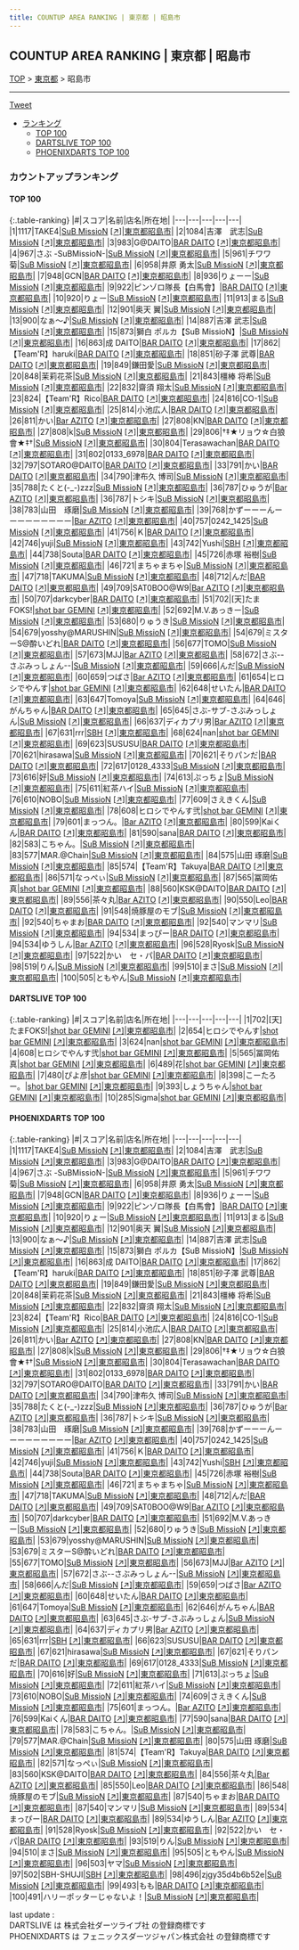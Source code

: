 ```yaml
---
title: COUNTUP AREA RANKING | 東京都 | 昭島市
---
```

## COUNTUP AREA RANKING | 東京都 | 昭島市

[TOP](/darts/rank/) > [東京都](/darts/rank/東京都/) > 昭島市

___

<a href="https://twitter.com/share?ref_src=twsrc%5Etfw" data-text="COUNTUP AREA RANKING | 東京都昭島市" class="twitter-share-button" data-hashtags="DARTSLIVE,PHOENIXDARTS,darts,ダーツ" data-show-count="false">Tweet</a>

* [ランキング](#カウントアップランキング)
    * [TOP 100](#top-100)
    * [DARTSLIVE TOP 100](#dartslive-top-100)
    * [PHOENIXDARTS TOP 100](#phoenixdarts-top-100)

### カウントアップランキング

#### TOP 100



{:.table-ranking}
|#|スコア|名前|店名|所在地|
|---|---|---|---|---|
|1|1117|<span class="rank-name-pd">TAKE4</span>|<a href="/darts/rank/shops/90155.html">SuB MissioN</a> <a href="https://vs.phoenixdarts.com/jp/shop/shopDetailInfo/s_90155?s_seq=90155">[↗]</a>|<a href="/darts/rank/東京都/昭島市">東京都昭島市</a>|
|2|1084|<span class="rank-name-pd">吉澤　武志</span>|<a href="/darts/rank/shops/90155.html">SuB MissioN</a> <a href="https://vs.phoenixdarts.com/jp/shop/shopDetailInfo/s_90155?s_seq=90155">[↗]</a>|<a href="/darts/rank/東京都/昭島市">東京都昭島市</a>|
|3|983|<span class="rank-name-pd">G@DAITO</span>|<a href="/darts/rank/shops/60404.html">BAR DAITO</a> <a href="https://vs.phoenixdarts.com/jp/shop/shopDetailInfo/s_60404?s_seq=60404">[↗]</a>|<a href="/darts/rank/東京都/昭島市">東京都昭島市</a>|
|4|967|<span class="rank-name-pd">さぶ -SuBMissioN-</span>|<a href="/darts/rank/shops/90155.html">SuB MissioN</a> <a href="https://vs.phoenixdarts.com/jp/shop/shopDetailInfo/s_90155?s_seq=90155">[↗]</a>|<a href="/darts/rank/東京都/昭島市">東京都昭島市</a>|
|5|961|<span class="rank-name-pd">チワワ菊</span>|<a href="/darts/rank/shops/90155.html">SuB MissioN</a> <a href="https://vs.phoenixdarts.com/jp/shop/shopDetailInfo/s_90155?s_seq=90155">[↗]</a>|<a href="/darts/rank/東京都/昭島市">東京都昭島市</a>|
|6|958|<span class="rank-name-pd">井原 勇太</span>|<a href="/darts/rank/shops/90155.html">SuB MissioN</a> <a href="https://vs.phoenixdarts.com/jp/shop/shopDetailInfo/s_90155?s_seq=90155">[↗]</a>|<a href="/darts/rank/東京都/昭島市">東京都昭島市</a>|
|7|948|<span class="rank-name-pd">GCN</span>|<a href="/darts/rank/shops/60404.html">BAR DAITO</a> <a href="https://vs.phoenixdarts.com/jp/shop/shopDetailInfo/s_60404?s_seq=60404">[↗]</a>|<a href="/darts/rank/東京都/昭島市">東京都昭島市</a>|
|8|936|<span class="rank-name-pd">りょーー</span>|<a href="/darts/rank/shops/90155.html">SuB MissioN</a> <a href="https://vs.phoenixdarts.com/jp/shop/shopDetailInfo/s_90155?s_seq=90155">[↗]</a>|<a href="/darts/rank/東京都/昭島市">東京都昭島市</a>|
|9|922|<span class="rank-name-pd">ピンゾロ隊長【白馬會】</span>|<a href="/darts/rank/shops/60404.html">BAR DAITO</a> <a href="https://vs.phoenixdarts.com/jp/shop/shopDetailInfo/s_60404?s_seq=60404">[↗]</a>|<a href="/darts/rank/東京都/昭島市">東京都昭島市</a>|
|10|920|<span class="rank-name-pd">りょー</span>|<a href="/darts/rank/shops/90155.html">SuB MissioN</a> <a href="https://vs.phoenixdarts.com/jp/shop/shopDetailInfo/s_90155?s_seq=90155">[↗]</a>|<a href="/darts/rank/東京都/昭島市">東京都昭島市</a>|
|11|913|<span class="rank-name-pd">まる</span>|<a href="/darts/rank/shops/90155.html">SuB MissioN</a> <a href="https://vs.phoenixdarts.com/jp/shop/shopDetailInfo/s_90155?s_seq=90155">[↗]</a>|<a href="/darts/rank/東京都/昭島市">東京都昭島市</a>|
|12|901|<span class="rank-name-pd"><span class="pro-icon-pd"></span>奥天 翼</span>|<a href="/darts/rank/shops/90155.html">SuB MissioN</a> <a href="https://vs.phoenixdarts.com/jp/shop/shopDetailInfo/s_90155?s_seq=90155">[↗]</a>|<a href="/darts/rank/東京都/昭島市">東京都昭島市</a>|
|13|900|<span class="rank-name-pd">なぁ～♪</span>|<a href="/darts/rank/shops/90155.html">SuB MissioN</a> <a href="https://vs.phoenixdarts.com/jp/shop/shopDetailInfo/s_90155?s_seq=90155">[↗]</a>|<a href="/darts/rank/東京都/昭島市">東京都昭島市</a>|
|14|887|<span class="rank-name-pd"><span class="pro-icon-pd"></span>吉澤 武志</span>|<a href="/darts/rank/shops/90155.html">SuB MissioN</a> <a href="https://vs.phoenixdarts.com/jp/shop/shopDetailInfo/s_90155?s_seq=90155">[↗]</a>|<a href="/darts/rank/東京都/昭島市">東京都昭島市</a>|
|15|873|<span class="rank-name-pd">獅白 ポルカ【SuB MissioN】</span>|<a href="/darts/rank/shops/90155.html">SuB MissioN</a> <a href="https://vs.phoenixdarts.com/jp/shop/shopDetailInfo/s_90155?s_seq=90155">[↗]</a>|<a href="/darts/rank/東京都/昭島市">東京都昭島市</a>|
|16|863|<span class="rank-name-pd">成 DAITO</span>|<a href="/darts/rank/shops/60404.html">BAR DAITO</a> <a href="https://vs.phoenixdarts.com/jp/shop/shopDetailInfo/s_60404?s_seq=60404">[↗]</a>|<a href="/darts/rank/東京都/昭島市">東京都昭島市</a>|
|17|862|<span class="rank-name-pd">【Team&#x27;R】haruki</span>|<a href="/darts/rank/shops/60404.html">BAR DAITO</a> <a href="https://vs.phoenixdarts.com/jp/shop/shopDetailInfo/s_60404?s_seq=60404">[↗]</a>|<a href="/darts/rank/東京都/昭島市">東京都昭島市</a>|
|18|851|<span class="rank-name-pd"><span class="pro-icon-pd"></span>砂子澤 武尊</span>|<a href="/darts/rank/shops/60404.html">BAR DAITO</a> <a href="https://vs.phoenixdarts.com/jp/shop/shopDetailInfo/s_60404?s_seq=60404">[↗]</a>|<a href="/darts/rank/東京都/昭島市">東京都昭島市</a>|
|19|849|<span class="rank-name-pd">鎌田愛</span>|<a href="/darts/rank/shops/90155.html">SuB MissioN</a> <a href="https://vs.phoenixdarts.com/jp/shop/shopDetailInfo/s_90155?s_seq=90155">[↗]</a>|<a href="/darts/rank/東京都/昭島市">東京都昭島市</a>|
|20|848|<span class="rank-name-pd">茉莉花茶</span>|<a href="/darts/rank/shops/90155.html">SuB MissioN</a> <a href="https://vs.phoenixdarts.com/jp/shop/shopDetailInfo/s_90155?s_seq=90155">[↗]</a>|<a href="/darts/rank/東京都/昭島市">東京都昭島市</a>|
|21|843|<span class="rank-name-pd">橿棒 将希</span>|<a href="/darts/rank/shops/90155.html">SuB MissioN</a> <a href="https://vs.phoenixdarts.com/jp/shop/shopDetailInfo/s_90155?s_seq=90155">[↗]</a>|<a href="/darts/rank/東京都/昭島市">東京都昭島市</a>|
|22|832|<span class="rank-name-pd"><span class="pro-icon-pd"></span>齋須 翔太</span>|<a href="/darts/rank/shops/90155.html">SuB MissioN</a> <a href="https://vs.phoenixdarts.com/jp/shop/shopDetailInfo/s_90155?s_seq=90155">[↗]</a>|<a href="/darts/rank/東京都/昭島市">東京都昭島市</a>|
|23|824|<span class="rank-name-pd">【Team&#x27;R】Rico</span>|<a href="/darts/rank/shops/60404.html">BAR DAITO</a> <a href="https://vs.phoenixdarts.com/jp/shop/shopDetailInfo/s_60404?s_seq=60404">[↗]</a>|<a href="/darts/rank/東京都/昭島市">東京都昭島市</a>|
|24|816|<span class="rank-name-pd">CO-1</span>|<a href="/darts/rank/shops/90155.html">SuB MissioN</a> <a href="https://vs.phoenixdarts.com/jp/shop/shopDetailInfo/s_90155?s_seq=90155">[↗]</a>|<a href="/darts/rank/東京都/昭島市">東京都昭島市</a>|
|25|814|<span class="rank-name-pd">小池広人</span>|<a href="/darts/rank/shops/60404.html">BAR DAITO</a> <a href="https://vs.phoenixdarts.com/jp/shop/shopDetailInfo/s_60404?s_seq=60404">[↗]</a>|<a href="/darts/rank/東京都/昭島市">東京都昭島市</a>|
|26|811|<span class="rank-name-pd">かい</span>|<a href="/darts/rank/shops/93322.html">Bar AZITO</a> <a href="https://vs.phoenixdarts.com/jp/shop/shopDetailInfo/s_93322?s_seq=93322">[↗]</a>|<a href="/darts/rank/東京都/昭島市">東京都昭島市</a>|
|27|808|<span class="rank-name-pd">KN</span>|<a href="/darts/rank/shops/60404.html">BAR DAITO</a> <a href="https://vs.phoenixdarts.com/jp/shop/shopDetailInfo/s_60404?s_seq=60404">[↗]</a>|<a href="/darts/rank/東京都/昭島市">東京都昭島市</a>|
|27|808|<span class="rank-name-pd">k</span>|<a href="/darts/rank/shops/90155.html">SuB MissioN</a> <a href="https://vs.phoenixdarts.com/jp/shop/shopDetailInfo/s_90155?s_seq=90155">[↗]</a>|<a href="/darts/rank/東京都/昭島市">東京都昭島市</a>|
|29|806|<span class="rank-name-pd">†‡★リョウ☆白狼會★‡†</span>|<a href="/darts/rank/shops/90155.html">SuB MissioN</a> <a href="https://vs.phoenixdarts.com/jp/shop/shopDetailInfo/s_90155?s_seq=90155">[↗]</a>|<a href="/darts/rank/東京都/昭島市">東京都昭島市</a>|
|30|804|<span class="rank-name-pd">Terasawachan</span>|<a href="/darts/rank/shops/60404.html">BAR DAITO</a> <a href="https://vs.phoenixdarts.com/jp/shop/shopDetailInfo/s_60404?s_seq=60404">[↗]</a>|<a href="/darts/rank/東京都/昭島市">東京都昭島市</a>|
|31|802|<span class="rank-name-pd">0133_6978</span>|<a href="/darts/rank/shops/60404.html">BAR DAITO</a> <a href="https://vs.phoenixdarts.com/jp/shop/shopDetailInfo/s_60404?s_seq=60404">[↗]</a>|<a href="/darts/rank/東京都/昭島市">東京都昭島市</a>|
|32|797|<span class="rank-name-pd">SOTARO@DAITO</span>|<a href="/darts/rank/shops/60404.html">BAR DAITO</a> <a href="https://vs.phoenixdarts.com/jp/shop/shopDetailInfo/s_60404?s_seq=60404">[↗]</a>|<a href="/darts/rank/東京都/昭島市">東京都昭島市</a>|
|33|791|<span class="rank-name-pd">かい</span>|<a href="/darts/rank/shops/60404.html">BAR DAITO</a> <a href="https://vs.phoenixdarts.com/jp/shop/shopDetailInfo/s_60404?s_seq=60404">[↗]</a>|<a href="/darts/rank/東京都/昭島市">東京都昭島市</a>|
|34|790|<span class="rank-name-pd">津布久 博司</span>|<a href="/darts/rank/shops/90155.html">SuB MissioN</a> <a href="https://vs.phoenixdarts.com/jp/shop/shopDetailInfo/s_90155?s_seq=90155">[↗]</a>|<a href="/darts/rank/東京都/昭島市">東京都昭島市</a>|
|35|788|<span class="rank-name-pd">たくと(-_-)zzz</span>|<a href="/darts/rank/shops/90155.html">SuB MissioN</a> <a href="https://vs.phoenixdarts.com/jp/shop/shopDetailInfo/s_90155?s_seq=90155">[↗]</a>|<a href="/darts/rank/東京都/昭島市">東京都昭島市</a>|
|36|787|<span class="rank-name-pd">ひゅうが</span>|<a href="/darts/rank/shops/93322.html">Bar AZITO</a> <a href="https://vs.phoenixdarts.com/jp/shop/shopDetailInfo/s_93322?s_seq=93322">[↗]</a>|<a href="/darts/rank/東京都/昭島市">東京都昭島市</a>|
|36|787|<span class="rank-name-pd">トシキ</span>|<a href="/darts/rank/shops/90155.html">SuB MissioN</a> <a href="https://vs.phoenixdarts.com/jp/shop/shopDetailInfo/s_90155?s_seq=90155">[↗]</a>|<a href="/darts/rank/東京都/昭島市">東京都昭島市</a>|
|38|783|<span class="rank-name-pd">山田　琢磨</span>|<a href="/darts/rank/shops/90155.html">SuB MissioN</a> <a href="https://vs.phoenixdarts.com/jp/shop/shopDetailInfo/s_90155?s_seq=90155">[↗]</a>|<a href="/darts/rank/東京都/昭島市">東京都昭島市</a>|
|39|768|<span class="rank-name-pd">かずーーーんーーーーーーーーー</span>|<a href="/darts/rank/shops/93322.html">Bar AZITO</a> <a href="https://vs.phoenixdarts.com/jp/shop/shopDetailInfo/s_93322?s_seq=93322">[↗]</a>|<a href="/darts/rank/東京都/昭島市">東京都昭島市</a>|
|40|757|<span class="rank-name-pd">0242_1425</span>|<a href="/darts/rank/shops/90155.html">SuB MissioN</a> <a href="https://vs.phoenixdarts.com/jp/shop/shopDetailInfo/s_90155?s_seq=90155">[↗]</a>|<a href="/darts/rank/東京都/昭島市">東京都昭島市</a>|
|41|756|<span class="rank-name-pd">Ｋ</span>|<a href="/darts/rank/shops/60404.html">BAR DAITO</a> <a href="https://vs.phoenixdarts.com/jp/shop/shopDetailInfo/s_60404?s_seq=60404">[↗]</a>|<a href="/darts/rank/東京都/昭島市">東京都昭島市</a>|
|42|746|<span class="rank-name-pd">yuji</span>|<a href="/darts/rank/shops/90155.html">SuB MissioN</a> <a href="https://vs.phoenixdarts.com/jp/shop/shopDetailInfo/s_90155?s_seq=90155">[↗]</a>|<a href="/darts/rank/東京都/昭島市">東京都昭島市</a>|
|43|742|<span class="rank-name-pd">Yushi</span>|<a href="/darts/rank/shops/93296.html">SBH</a> <a href="https://vs.phoenixdarts.com/jp/shop/shopDetailInfo/s_93296?s_seq=93296">[↗]</a>|<a href="/darts/rank/東京都/昭島市">東京都昭島市</a>|
|44|738|<span class="rank-name-pd">Souta</span>|<a href="/darts/rank/shops/60404.html">BAR DAITO</a> <a href="https://vs.phoenixdarts.com/jp/shop/shopDetailInfo/s_60404?s_seq=60404">[↗]</a>|<a href="/darts/rank/東京都/昭島市">東京都昭島市</a>|
|45|726|<span class="rank-name-pd">赤塚 裕樹</span>|<a href="/darts/rank/shops/90155.html">SuB MissioN</a> <a href="https://vs.phoenixdarts.com/jp/shop/shopDetailInfo/s_90155?s_seq=90155">[↗]</a>|<a href="/darts/rank/東京都/昭島市">東京都昭島市</a>|
|46|721|<span class="rank-name-pd">まちゃまちゃ</span>|<a href="/darts/rank/shops/90155.html">SuB MissioN</a> <a href="https://vs.phoenixdarts.com/jp/shop/shopDetailInfo/s_90155?s_seq=90155">[↗]</a>|<a href="/darts/rank/東京都/昭島市">東京都昭島市</a>|
|47|718|<span class="rank-name-pd">TAKUMA</span>|<a href="/darts/rank/shops/90155.html">SuB MissioN</a> <a href="https://vs.phoenixdarts.com/jp/shop/shopDetailInfo/s_90155?s_seq=90155">[↗]</a>|<a href="/darts/rank/東京都/昭島市">東京都昭島市</a>|
|48|712|<span class="rank-name-pd">んだ</span>|<a href="/darts/rank/shops/60404.html">BAR DAITO</a> <a href="https://vs.phoenixdarts.com/jp/shop/shopDetailInfo/s_60404?s_seq=60404">[↗]</a>|<a href="/darts/rank/東京都/昭島市">東京都昭島市</a>|
|49|709|<span class="rank-name-pd">SAT0BOO@W9</span>|<a href="/darts/rank/shops/93322.html">Bar AZITO</a> <a href="https://vs.phoenixdarts.com/jp/shop/shopDetailInfo/s_93322?s_seq=93322">[↗]</a>|<a href="/darts/rank/東京都/昭島市">東京都昭島市</a>|
|50|707|<span class="rank-name-pd">darkcyber</span>|<a href="/darts/rank/shops/60404.html">BAR DAITO</a> <a href="https://vs.phoenixdarts.com/jp/shop/shopDetailInfo/s_60404?s_seq=60404">[↗]</a>|<a href="/darts/rank/東京都/昭島市">東京都昭島市</a>|
|51|702|<span class="rank-name-dl">[天]たまFOKS!</span>|<a href="/darts/rank/shops/d35e0cffd0c6c86c0d9b047a20a7ba1e.html">shot bar GEMINI</a> <a href="https://search.dartslive.com/jp/shop/d35e0cffd0c6c86c0d9b047a20a7ba1e">[↗]</a>|<a href="/darts/rank/東京都/昭島市">東京都昭島市</a>|
|52|692|<span class="rank-name-pd">M.V.あっきー</span>|<a href="/darts/rank/shops/90155.html">SuB MissioN</a> <a href="https://vs.phoenixdarts.com/jp/shop/shopDetailInfo/s_90155?s_seq=90155">[↗]</a>|<a href="/darts/rank/東京都/昭島市">東京都昭島市</a>|
|53|680|<span class="rank-name-pd">りゅうき</span>|<a href="/darts/rank/shops/90155.html">SuB MissioN</a> <a href="https://vs.phoenixdarts.com/jp/shop/shopDetailInfo/s_90155?s_seq=90155">[↗]</a>|<a href="/darts/rank/東京都/昭島市">東京都昭島市</a>|
|54|679|<span class="rank-name-pd">yosshy@MARUSHIN</span>|<a href="/darts/rank/shops/90155.html">SuB MissioN</a> <a href="https://vs.phoenixdarts.com/jp/shop/shopDetailInfo/s_90155?s_seq=90155">[↗]</a>|<a href="/darts/rank/東京都/昭島市">東京都昭島市</a>|
|54|679|<span class="rank-name-pd">ミスターS@酔いどれ</span>|<a href="/darts/rank/shops/60404.html">BAR DAITO</a> <a href="https://vs.phoenixdarts.com/jp/shop/shopDetailInfo/s_60404?s_seq=60404">[↗]</a>|<a href="/darts/rank/東京都/昭島市">東京都昭島市</a>|
|56|677|<span class="rank-name-pd">TOMO</span>|<a href="/darts/rank/shops/90155.html">SuB MissioN</a> <a href="https://vs.phoenixdarts.com/jp/shop/shopDetailInfo/s_90155?s_seq=90155">[↗]</a>|<a href="/darts/rank/東京都/昭島市">東京都昭島市</a>|
|57|673|<span class="rank-name-pd">MJJ</span>|<a href="/darts/rank/shops/93322.html">Bar AZITO</a> <a href="https://vs.phoenixdarts.com/jp/shop/shopDetailInfo/s_93322?s_seq=93322">[↗]</a>|<a href="/darts/rank/東京都/昭島市">東京都昭島市</a>|
|58|672|<span class="rank-name-pd">さぶ--さぶみっしょん--</span>|<a href="/darts/rank/shops/90155.html">SuB MissioN</a> <a href="https://vs.phoenixdarts.com/jp/shop/shopDetailInfo/s_90155?s_seq=90155">[↗]</a>|<a href="/darts/rank/東京都/昭島市">東京都昭島市</a>|
|59|666|<span class="rank-name-pd">んだ</span>|<a href="/darts/rank/shops/90155.html">SuB MissioN</a> <a href="https://vs.phoenixdarts.com/jp/shop/shopDetailInfo/s_90155?s_seq=90155">[↗]</a>|<a href="/darts/rank/東京都/昭島市">東京都昭島市</a>|
|60|659|<span class="rank-name-pd">つばさ</span>|<a href="/darts/rank/shops/93322.html">Bar AZITO</a> <a href="https://vs.phoenixdarts.com/jp/shop/shopDetailInfo/s_93322?s_seq=93322">[↗]</a>|<a href="/darts/rank/東京都/昭島市">東京都昭島市</a>|
|61|654|<span class="rank-name-dl">ヒロシでやんす</span>|<a href="/darts/rank/shops/d35e0cffd0c6c86c0d9b047a20a7ba1e.html">shot bar GEMINI</a> <a href="https://search.dartslive.com/jp/shop/d35e0cffd0c6c86c0d9b047a20a7ba1e">[↗]</a>|<a href="/darts/rank/東京都/昭島市">東京都昭島市</a>|
|62|648|<span class="rank-name-pd">せいたん</span>|<a href="/darts/rank/shops/60404.html">BAR DAITO</a> <a href="https://vs.phoenixdarts.com/jp/shop/shopDetailInfo/s_60404?s_seq=60404">[↗]</a>|<a href="/darts/rank/東京都/昭島市">東京都昭島市</a>|
|63|647|<span class="rank-name-pd">Tomoya</span>|<a href="/darts/rank/shops/90155.html">SuB MissioN</a> <a href="https://vs.phoenixdarts.com/jp/shop/shopDetailInfo/s_90155?s_seq=90155">[↗]</a>|<a href="/darts/rank/東京都/昭島市">東京都昭島市</a>|
|64|646|<span class="rank-name-pd">がんちゃん</span>|<a href="/darts/rank/shops/60404.html">BAR DAITO</a> <a href="https://vs.phoenixdarts.com/jp/shop/shopDetailInfo/s_60404?s_seq=60404">[↗]</a>|<a href="/darts/rank/東京都/昭島市">東京都昭島市</a>|
|65|645|<span class="rank-name-pd">さぶ-サブ-さぶみっしょん</span>|<a href="/darts/rank/shops/90155.html">SuB MissioN</a> <a href="https://vs.phoenixdarts.com/jp/shop/shopDetailInfo/s_90155?s_seq=90155">[↗]</a>|<a href="/darts/rank/東京都/昭島市">東京都昭島市</a>|
|66|637|<span class="rank-name-pd">ディカプリ男</span>|<a href="/darts/rank/shops/93322.html">Bar AZITO</a> <a href="https://vs.phoenixdarts.com/jp/shop/shopDetailInfo/s_93322?s_seq=93322">[↗]</a>|<a href="/darts/rank/東京都/昭島市">東京都昭島市</a>|
|67|631|<span class="rank-name-pd">rrr</span>|<a href="/darts/rank/shops/93296.html">SBH</a> <a href="https://vs.phoenixdarts.com/jp/shop/shopDetailInfo/s_93296?s_seq=93296">[↗]</a>|<a href="/darts/rank/東京都/昭島市">東京都昭島市</a>|
|68|624|<span class="rank-name-dl">nan</span>|<a href="/darts/rank/shops/d35e0cffd0c6c86c0d9b047a20a7ba1e.html">shot bar GEMINI</a> <a href="https://search.dartslive.com/jp/shop/d35e0cffd0c6c86c0d9b047a20a7ba1e">[↗]</a>|<a href="/darts/rank/東京都/昭島市">東京都昭島市</a>|
|69|623|<span class="rank-name-pd">SUSUSU</span>|<a href="/darts/rank/shops/60404.html">BAR DAITO</a> <a href="https://vs.phoenixdarts.com/jp/shop/shopDetailInfo/s_60404?s_seq=60404">[↗]</a>|<a href="/darts/rank/東京都/昭島市">東京都昭島市</a>|
|70|621|<span class="rank-name-pd">hirasawa</span>|<a href="/darts/rank/shops/90155.html">SuB MissioN</a> <a href="https://vs.phoenixdarts.com/jp/shop/shopDetailInfo/s_90155?s_seq=90155">[↗]</a>|<a href="/darts/rank/東京都/昭島市">東京都昭島市</a>|
|70|621|<span class="rank-name-pd">そりパンだ</span>|<a href="/darts/rank/shops/60404.html">BAR DAITO</a> <a href="https://vs.phoenixdarts.com/jp/shop/shopDetailInfo/s_60404?s_seq=60404">[↗]</a>|<a href="/darts/rank/東京都/昭島市">東京都昭島市</a>|
|72|617|<span class="rank-name-pd">0128_4333</span>|<a href="/darts/rank/shops/90155.html">SuB MissioN</a> <a href="https://vs.phoenixdarts.com/jp/shop/shopDetailInfo/s_90155?s_seq=90155">[↗]</a>|<a href="/darts/rank/東京都/昭島市">東京都昭島市</a>|
|73|616|<span class="rank-name-pd">好</span>|<a href="/darts/rank/shops/90155.html">SuB MissioN</a> <a href="https://vs.phoenixdarts.com/jp/shop/shopDetailInfo/s_90155?s_seq=90155">[↗]</a>|<a href="/darts/rank/東京都/昭島市">東京都昭島市</a>|
|74|613|<span class="rank-name-pd">ぷっちょ</span>|<a href="/darts/rank/shops/90155.html">SuB MissioN</a> <a href="https://vs.phoenixdarts.com/jp/shop/shopDetailInfo/s_90155?s_seq=90155">[↗]</a>|<a href="/darts/rank/東京都/昭島市">東京都昭島市</a>|
|75|611|<span class="rank-name-pd">紅茶ハイ</span>|<a href="/darts/rank/shops/90155.html">SuB MissioN</a> <a href="https://vs.phoenixdarts.com/jp/shop/shopDetailInfo/s_90155?s_seq=90155">[↗]</a>|<a href="/darts/rank/東京都/昭島市">東京都昭島市</a>|
|76|610|<span class="rank-name-pd">NOBO</span>|<a href="/darts/rank/shops/90155.html">SuB MissioN</a> <a href="https://vs.phoenixdarts.com/jp/shop/shopDetailInfo/s_90155?s_seq=90155">[↗]</a>|<a href="/darts/rank/東京都/昭島市">東京都昭島市</a>|
|77|609|<span class="rank-name-pd">さえきくん</span>|<a href="/darts/rank/shops/90155.html">SuB MissioN</a> <a href="https://vs.phoenixdarts.com/jp/shop/shopDetailInfo/s_90155?s_seq=90155">[↗]</a>|<a href="/darts/rank/東京都/昭島市">東京都昭島市</a>|
|78|608|<span class="rank-name-dl">ヒロシでやんす弐</span>|<a href="/darts/rank/shops/d35e0cffd0c6c86c0d9b047a20a7ba1e.html">shot bar GEMINI</a> <a href="https://search.dartslive.com/jp/shop/d35e0cffd0c6c86c0d9b047a20a7ba1e">[↗]</a>|<a href="/darts/rank/東京都/昭島市">東京都昭島市</a>|
|79|601|<span class="rank-name-pd">まっつん。</span>|<a href="/darts/rank/shops/93322.html">Bar AZITO</a> <a href="https://vs.phoenixdarts.com/jp/shop/shopDetailInfo/s_93322?s_seq=93322">[↗]</a>|<a href="/darts/rank/東京都/昭島市">東京都昭島市</a>|
|80|599|<span class="rank-name-pd">Kaiくん</span>|<a href="/darts/rank/shops/60404.html">BAR DAITO</a> <a href="https://vs.phoenixdarts.com/jp/shop/shopDetailInfo/s_60404?s_seq=60404">[↗]</a>|<a href="/darts/rank/東京都/昭島市">東京都昭島市</a>|
|81|590|<span class="rank-name-pd">sana</span>|<a href="/darts/rank/shops/60404.html">BAR DAITO</a> <a href="https://vs.phoenixdarts.com/jp/shop/shopDetailInfo/s_60404?s_seq=60404">[↗]</a>|<a href="/darts/rank/東京都/昭島市">東京都昭島市</a>|
|82|583|<span class="rank-name-pd">こちゃん。</span>|<a href="/darts/rank/shops/90155.html">SuB MissioN</a> <a href="https://vs.phoenixdarts.com/jp/shop/shopDetailInfo/s_90155?s_seq=90155">[↗]</a>|<a href="/darts/rank/東京都/昭島市">東京都昭島市</a>|
|83|577|<span class="rank-name-pd">MAR.@Chain</span>|<a href="/darts/rank/shops/90155.html">SuB MissioN</a> <a href="https://vs.phoenixdarts.com/jp/shop/shopDetailInfo/s_90155?s_seq=90155">[↗]</a>|<a href="/darts/rank/東京都/昭島市">東京都昭島市</a>|
|84|575|<span class="rank-name-pd">山田 琢磨</span>|<a href="/darts/rank/shops/90155.html">SuB MissioN</a> <a href="https://vs.phoenixdarts.com/jp/shop/shopDetailInfo/s_90155?s_seq=90155">[↗]</a>|<a href="/darts/rank/東京都/昭島市">東京都昭島市</a>|
|85|574|<span class="rank-name-pd">【Team&#x27;R】Takuya</span>|<a href="/darts/rank/shops/60404.html">BAR DAITO</a> <a href="https://vs.phoenixdarts.com/jp/shop/shopDetailInfo/s_60404?s_seq=60404">[↗]</a>|<a href="/darts/rank/東京都/昭島市">東京都昭島市</a>|
|86|571|<span class="rank-name-pd">なっぺぃ</span>|<a href="/darts/rank/shops/90155.html">SuB MissioN</a> <a href="https://vs.phoenixdarts.com/jp/shop/shopDetailInfo/s_90155?s_seq=90155">[↗]</a>|<a href="/darts/rank/東京都/昭島市">東京都昭島市</a>|
|87|565|<span class="rank-name-dl">冨岡佑真</span>|<a href="/darts/rank/shops/d35e0cffd0c6c86c0d9b047a20a7ba1e.html">shot bar GEMINI</a> <a href="https://search.dartslive.com/jp/shop/d35e0cffd0c6c86c0d9b047a20a7ba1e">[↗]</a>|<a href="/darts/rank/東京都/昭島市">東京都昭島市</a>|
|88|560|<span class="rank-name-pd">KSK@DAITO</span>|<a href="/darts/rank/shops/60404.html">BAR DAITO</a> <a href="https://vs.phoenixdarts.com/jp/shop/shopDetailInfo/s_60404?s_seq=60404">[↗]</a>|<a href="/darts/rank/東京都/昭島市">東京都昭島市</a>|
|89|556|<span class="rank-name-pd">茶々丸</span>|<a href="/darts/rank/shops/93322.html">Bar AZITO</a> <a href="https://vs.phoenixdarts.com/jp/shop/shopDetailInfo/s_93322?s_seq=93322">[↗]</a>|<a href="/darts/rank/東京都/昭島市">東京都昭島市</a>|
|90|550|<span class="rank-name-pd">Leo</span>|<a href="/darts/rank/shops/60404.html">BAR DAITO</a> <a href="https://vs.phoenixdarts.com/jp/shop/shopDetailInfo/s_60404?s_seq=60404">[↗]</a>|<a href="/darts/rank/東京都/昭島市">東京都昭島市</a>|
|91|548|<span class="rank-name-pd">焼豚屋のモブ</span>|<a href="/darts/rank/shops/90155.html">SuB MissioN</a> <a href="https://vs.phoenixdarts.com/jp/shop/shopDetailInfo/s_90155?s_seq=90155">[↗]</a>|<a href="/darts/rank/東京都/昭島市">東京都昭島市</a>|
|92|540|<span class="rank-name-pd">ちゃまお</span>|<a href="/darts/rank/shops/60404.html">BAR DAITO</a> <a href="https://vs.phoenixdarts.com/jp/shop/shopDetailInfo/s_60404?s_seq=60404">[↗]</a>|<a href="/darts/rank/東京都/昭島市">東京都昭島市</a>|
|92|540|<span class="rank-name-pd">マンマリ</span>|<a href="/darts/rank/shops/90155.html">SuB MissioN</a> <a href="https://vs.phoenixdarts.com/jp/shop/shopDetailInfo/s_90155?s_seq=90155">[↗]</a>|<a href="/darts/rank/東京都/昭島市">東京都昭島市</a>|
|94|534|<span class="rank-name-pd">まっぴー</span>|<a href="/darts/rank/shops/60404.html">BAR DAITO</a> <a href="https://vs.phoenixdarts.com/jp/shop/shopDetailInfo/s_60404?s_seq=60404">[↗]</a>|<a href="/darts/rank/東京都/昭島市">東京都昭島市</a>|
|94|534|<span class="rank-name-pd">ゆうしん</span>|<a href="/darts/rank/shops/93322.html">Bar AZITO</a> <a href="https://vs.phoenixdarts.com/jp/shop/shopDetailInfo/s_93322?s_seq=93322">[↗]</a>|<a href="/darts/rank/東京都/昭島市">東京都昭島市</a>|
|96|528|<span class="rank-name-pd">Ryosk</span>|<a href="/darts/rank/shops/90155.html">SuB MissioN</a> <a href="https://vs.phoenixdarts.com/jp/shop/shopDetailInfo/s_90155?s_seq=90155">[↗]</a>|<a href="/darts/rank/東京都/昭島市">東京都昭島市</a>|
|97|522|<span class="rank-name-pd">かい　セ・パ</span>|<a href="/darts/rank/shops/60404.html">BAR DAITO</a> <a href="https://vs.phoenixdarts.com/jp/shop/shopDetailInfo/s_60404?s_seq=60404">[↗]</a>|<a href="/darts/rank/東京都/昭島市">東京都昭島市</a>|
|98|519|<span class="rank-name-pd">りん</span>|<a href="/darts/rank/shops/90155.html">SuB MissioN</a> <a href="https://vs.phoenixdarts.com/jp/shop/shopDetailInfo/s_90155?s_seq=90155">[↗]</a>|<a href="/darts/rank/東京都/昭島市">東京都昭島市</a>|
|99|510|<span class="rank-name-pd">まさ</span>|<a href="/darts/rank/shops/90155.html">SuB MissioN</a> <a href="https://vs.phoenixdarts.com/jp/shop/shopDetailInfo/s_90155?s_seq=90155">[↗]</a>|<a href="/darts/rank/東京都/昭島市">東京都昭島市</a>|
|100|505|<span class="rank-name-pd">ともやん</span>|<a href="/darts/rank/shops/90155.html">SuB MissioN</a> <a href="https://vs.phoenixdarts.com/jp/shop/shopDetailInfo/s_90155?s_seq=90155">[↗]</a>|<a href="/darts/rank/東京都/昭島市">東京都昭島市</a>|


#### DARTSLIVE TOP 100



{:.table-ranking}
|#|スコア|名前|店名|所在地|
|---|---|---|---|---|
|1|702|<span class="rank-name-dl">[天]たまFOKS!</span>|<a href="/darts/rank/shops/d35e0cffd0c6c86c0d9b047a20a7ba1e.html">shot bar GEMINI</a> <a href="https://search.dartslive.com/jp/shop/d35e0cffd0c6c86c0d9b047a20a7ba1e">[↗]</a>|<a href="/darts/rank/東京都/昭島市">東京都昭島市</a>|
|2|654|<span class="rank-name-dl">ヒロシでやんす</span>|<a href="/darts/rank/shops/d35e0cffd0c6c86c0d9b047a20a7ba1e.html">shot bar GEMINI</a> <a href="https://search.dartslive.com/jp/shop/d35e0cffd0c6c86c0d9b047a20a7ba1e">[↗]</a>|<a href="/darts/rank/東京都/昭島市">東京都昭島市</a>|
|3|624|<span class="rank-name-dl">nan</span>|<a href="/darts/rank/shops/d35e0cffd0c6c86c0d9b047a20a7ba1e.html">shot bar GEMINI</a> <a href="https://search.dartslive.com/jp/shop/d35e0cffd0c6c86c0d9b047a20a7ba1e">[↗]</a>|<a href="/darts/rank/東京都/昭島市">東京都昭島市</a>|
|4|608|<span class="rank-name-dl">ヒロシでやんす弐</span>|<a href="/darts/rank/shops/d35e0cffd0c6c86c0d9b047a20a7ba1e.html">shot bar GEMINI</a> <a href="https://search.dartslive.com/jp/shop/d35e0cffd0c6c86c0d9b047a20a7ba1e">[↗]</a>|<a href="/darts/rank/東京都/昭島市">東京都昭島市</a>|
|5|565|<span class="rank-name-dl">冨岡佑真</span>|<a href="/darts/rank/shops/d35e0cffd0c6c86c0d9b047a20a7ba1e.html">shot bar GEMINI</a> <a href="https://search.dartslive.com/jp/shop/d35e0cffd0c6c86c0d9b047a20a7ba1e">[↗]</a>|<a href="/darts/rank/東京都/昭島市">東京都昭島市</a>|
|6|489|<span class="rank-name-dl">花</span>|<a href="/darts/rank/shops/d35e0cffd0c6c86c0d9b047a20a7ba1e.html">shot bar GEMINI</a> <a href="https://search.dartslive.com/jp/shop/d35e0cffd0c6c86c0d9b047a20a7ba1e">[↗]</a>|<a href="/darts/rank/東京都/昭島市">東京都昭島市</a>|
|7|480|<span class="rank-name-dl">ぴよ彦</span>|<a href="/darts/rank/shops/d35e0cffd0c6c86c0d9b047a20a7ba1e.html">shot bar GEMINI</a> <a href="https://search.dartslive.com/jp/shop/d35e0cffd0c6c86c0d9b047a20a7ba1e">[↗]</a>|<a href="/darts/rank/東京都/昭島市">東京都昭島市</a>|
|8|398|<span class="rank-name-dl">こーたろー。</span>|<a href="/darts/rank/shops/d35e0cffd0c6c86c0d9b047a20a7ba1e.html">shot bar GEMINI</a> <a href="https://search.dartslive.com/jp/shop/d35e0cffd0c6c86c0d9b047a20a7ba1e">[↗]</a>|<a href="/darts/rank/東京都/昭島市">東京都昭島市</a>|
|9|393|<span class="rank-name-dl">しょうちゃん</span>|<a href="/darts/rank/shops/d35e0cffd0c6c86c0d9b047a20a7ba1e.html">shot bar GEMINI</a> <a href="https://search.dartslive.com/jp/shop/d35e0cffd0c6c86c0d9b047a20a7ba1e">[↗]</a>|<a href="/darts/rank/東京都/昭島市">東京都昭島市</a>|
|10|285|<span class="rank-name-dl">Sigma</span>|<a href="/darts/rank/shops/d35e0cffd0c6c86c0d9b047a20a7ba1e.html">shot bar GEMINI</a> <a href="https://search.dartslive.com/jp/shop/d35e0cffd0c6c86c0d9b047a20a7ba1e">[↗]</a>|<a href="/darts/rank/東京都/昭島市">東京都昭島市</a>|


#### PHOENIXDARTS TOP 100



{:.table-ranking}
|#|スコア|名前|店名|所在地|
|---|---|---|---|---|
|1|1117|<span class="rank-name-pd">TAKE4</span>|<a href="/darts/rank/shops/90155.html">SuB MissioN</a> <a href="https://vs.phoenixdarts.com/jp/shop/shopDetailInfo/s_90155?s_seq=90155">[↗]</a>|<a href="/darts/rank/東京都/昭島市">東京都昭島市</a>|
|2|1084|<span class="rank-name-pd">吉澤　武志</span>|<a href="/darts/rank/shops/90155.html">SuB MissioN</a> <a href="https://vs.phoenixdarts.com/jp/shop/shopDetailInfo/s_90155?s_seq=90155">[↗]</a>|<a href="/darts/rank/東京都/昭島市">東京都昭島市</a>|
|3|983|<span class="rank-name-pd">G@DAITO</span>|<a href="/darts/rank/shops/60404.html">BAR DAITO</a> <a href="https://vs.phoenixdarts.com/jp/shop/shopDetailInfo/s_60404?s_seq=60404">[↗]</a>|<a href="/darts/rank/東京都/昭島市">東京都昭島市</a>|
|4|967|<span class="rank-name-pd">さぶ -SuBMissioN-</span>|<a href="/darts/rank/shops/90155.html">SuB MissioN</a> <a href="https://vs.phoenixdarts.com/jp/shop/shopDetailInfo/s_90155?s_seq=90155">[↗]</a>|<a href="/darts/rank/東京都/昭島市">東京都昭島市</a>|
|5|961|<span class="rank-name-pd">チワワ菊</span>|<a href="/darts/rank/shops/90155.html">SuB MissioN</a> <a href="https://vs.phoenixdarts.com/jp/shop/shopDetailInfo/s_90155?s_seq=90155">[↗]</a>|<a href="/darts/rank/東京都/昭島市">東京都昭島市</a>|
|6|958|<span class="rank-name-pd">井原 勇太</span>|<a href="/darts/rank/shops/90155.html">SuB MissioN</a> <a href="https://vs.phoenixdarts.com/jp/shop/shopDetailInfo/s_90155?s_seq=90155">[↗]</a>|<a href="/darts/rank/東京都/昭島市">東京都昭島市</a>|
|7|948|<span class="rank-name-pd">GCN</span>|<a href="/darts/rank/shops/60404.html">BAR DAITO</a> <a href="https://vs.phoenixdarts.com/jp/shop/shopDetailInfo/s_60404?s_seq=60404">[↗]</a>|<a href="/darts/rank/東京都/昭島市">東京都昭島市</a>|
|8|936|<span class="rank-name-pd">りょーー</span>|<a href="/darts/rank/shops/90155.html">SuB MissioN</a> <a href="https://vs.phoenixdarts.com/jp/shop/shopDetailInfo/s_90155?s_seq=90155">[↗]</a>|<a href="/darts/rank/東京都/昭島市">東京都昭島市</a>|
|9|922|<span class="rank-name-pd">ピンゾロ隊長【白馬會】</span>|<a href="/darts/rank/shops/60404.html">BAR DAITO</a> <a href="https://vs.phoenixdarts.com/jp/shop/shopDetailInfo/s_60404?s_seq=60404">[↗]</a>|<a href="/darts/rank/東京都/昭島市">東京都昭島市</a>|
|10|920|<span class="rank-name-pd">りょー</span>|<a href="/darts/rank/shops/90155.html">SuB MissioN</a> <a href="https://vs.phoenixdarts.com/jp/shop/shopDetailInfo/s_90155?s_seq=90155">[↗]</a>|<a href="/darts/rank/東京都/昭島市">東京都昭島市</a>|
|11|913|<span class="rank-name-pd">まる</span>|<a href="/darts/rank/shops/90155.html">SuB MissioN</a> <a href="https://vs.phoenixdarts.com/jp/shop/shopDetailInfo/s_90155?s_seq=90155">[↗]</a>|<a href="/darts/rank/東京都/昭島市">東京都昭島市</a>|
|12|901|<span class="rank-name-pd"><span class="pro-icon-pd"></span>奥天 翼</span>|<a href="/darts/rank/shops/90155.html">SuB MissioN</a> <a href="https://vs.phoenixdarts.com/jp/shop/shopDetailInfo/s_90155?s_seq=90155">[↗]</a>|<a href="/darts/rank/東京都/昭島市">東京都昭島市</a>|
|13|900|<span class="rank-name-pd">なぁ～♪</span>|<a href="/darts/rank/shops/90155.html">SuB MissioN</a> <a href="https://vs.phoenixdarts.com/jp/shop/shopDetailInfo/s_90155?s_seq=90155">[↗]</a>|<a href="/darts/rank/東京都/昭島市">東京都昭島市</a>|
|14|887|<span class="rank-name-pd"><span class="pro-icon-pd"></span>吉澤 武志</span>|<a href="/darts/rank/shops/90155.html">SuB MissioN</a> <a href="https://vs.phoenixdarts.com/jp/shop/shopDetailInfo/s_90155?s_seq=90155">[↗]</a>|<a href="/darts/rank/東京都/昭島市">東京都昭島市</a>|
|15|873|<span class="rank-name-pd">獅白 ポルカ【SuB MissioN】</span>|<a href="/darts/rank/shops/90155.html">SuB MissioN</a> <a href="https://vs.phoenixdarts.com/jp/shop/shopDetailInfo/s_90155?s_seq=90155">[↗]</a>|<a href="/darts/rank/東京都/昭島市">東京都昭島市</a>|
|16|863|<span class="rank-name-pd">成 DAITO</span>|<a href="/darts/rank/shops/60404.html">BAR DAITO</a> <a href="https://vs.phoenixdarts.com/jp/shop/shopDetailInfo/s_60404?s_seq=60404">[↗]</a>|<a href="/darts/rank/東京都/昭島市">東京都昭島市</a>|
|17|862|<span class="rank-name-pd">【Team&#x27;R】haruki</span>|<a href="/darts/rank/shops/60404.html">BAR DAITO</a> <a href="https://vs.phoenixdarts.com/jp/shop/shopDetailInfo/s_60404?s_seq=60404">[↗]</a>|<a href="/darts/rank/東京都/昭島市">東京都昭島市</a>|
|18|851|<span class="rank-name-pd"><span class="pro-icon-pd"></span>砂子澤 武尊</span>|<a href="/darts/rank/shops/60404.html">BAR DAITO</a> <a href="https://vs.phoenixdarts.com/jp/shop/shopDetailInfo/s_60404?s_seq=60404">[↗]</a>|<a href="/darts/rank/東京都/昭島市">東京都昭島市</a>|
|19|849|<span class="rank-name-pd">鎌田愛</span>|<a href="/darts/rank/shops/90155.html">SuB MissioN</a> <a href="https://vs.phoenixdarts.com/jp/shop/shopDetailInfo/s_90155?s_seq=90155">[↗]</a>|<a href="/darts/rank/東京都/昭島市">東京都昭島市</a>|
|20|848|<span class="rank-name-pd">茉莉花茶</span>|<a href="/darts/rank/shops/90155.html">SuB MissioN</a> <a href="https://vs.phoenixdarts.com/jp/shop/shopDetailInfo/s_90155?s_seq=90155">[↗]</a>|<a href="/darts/rank/東京都/昭島市">東京都昭島市</a>|
|21|843|<span class="rank-name-pd">橿棒 将希</span>|<a href="/darts/rank/shops/90155.html">SuB MissioN</a> <a href="https://vs.phoenixdarts.com/jp/shop/shopDetailInfo/s_90155?s_seq=90155">[↗]</a>|<a href="/darts/rank/東京都/昭島市">東京都昭島市</a>|
|22|832|<span class="rank-name-pd"><span class="pro-icon-pd"></span>齋須 翔太</span>|<a href="/darts/rank/shops/90155.html">SuB MissioN</a> <a href="https://vs.phoenixdarts.com/jp/shop/shopDetailInfo/s_90155?s_seq=90155">[↗]</a>|<a href="/darts/rank/東京都/昭島市">東京都昭島市</a>|
|23|824|<span class="rank-name-pd">【Team&#x27;R】Rico</span>|<a href="/darts/rank/shops/60404.html">BAR DAITO</a> <a href="https://vs.phoenixdarts.com/jp/shop/shopDetailInfo/s_60404?s_seq=60404">[↗]</a>|<a href="/darts/rank/東京都/昭島市">東京都昭島市</a>|
|24|816|<span class="rank-name-pd">CO-1</span>|<a href="/darts/rank/shops/90155.html">SuB MissioN</a> <a href="https://vs.phoenixdarts.com/jp/shop/shopDetailInfo/s_90155?s_seq=90155">[↗]</a>|<a href="/darts/rank/東京都/昭島市">東京都昭島市</a>|
|25|814|<span class="rank-name-pd">小池広人</span>|<a href="/darts/rank/shops/60404.html">BAR DAITO</a> <a href="https://vs.phoenixdarts.com/jp/shop/shopDetailInfo/s_60404?s_seq=60404">[↗]</a>|<a href="/darts/rank/東京都/昭島市">東京都昭島市</a>|
|26|811|<span class="rank-name-pd">かい</span>|<a href="/darts/rank/shops/93322.html">Bar AZITO</a> <a href="https://vs.phoenixdarts.com/jp/shop/shopDetailInfo/s_93322?s_seq=93322">[↗]</a>|<a href="/darts/rank/東京都/昭島市">東京都昭島市</a>|
|27|808|<span class="rank-name-pd">KN</span>|<a href="/darts/rank/shops/60404.html">BAR DAITO</a> <a href="https://vs.phoenixdarts.com/jp/shop/shopDetailInfo/s_60404?s_seq=60404">[↗]</a>|<a href="/darts/rank/東京都/昭島市">東京都昭島市</a>|
|27|808|<span class="rank-name-pd">k</span>|<a href="/darts/rank/shops/90155.html">SuB MissioN</a> <a href="https://vs.phoenixdarts.com/jp/shop/shopDetailInfo/s_90155?s_seq=90155">[↗]</a>|<a href="/darts/rank/東京都/昭島市">東京都昭島市</a>|
|29|806|<span class="rank-name-pd">†‡★リョウ☆白狼會★‡†</span>|<a href="/darts/rank/shops/90155.html">SuB MissioN</a> <a href="https://vs.phoenixdarts.com/jp/shop/shopDetailInfo/s_90155?s_seq=90155">[↗]</a>|<a href="/darts/rank/東京都/昭島市">東京都昭島市</a>|
|30|804|<span class="rank-name-pd">Terasawachan</span>|<a href="/darts/rank/shops/60404.html">BAR DAITO</a> <a href="https://vs.phoenixdarts.com/jp/shop/shopDetailInfo/s_60404?s_seq=60404">[↗]</a>|<a href="/darts/rank/東京都/昭島市">東京都昭島市</a>|
|31|802|<span class="rank-name-pd">0133_6978</span>|<a href="/darts/rank/shops/60404.html">BAR DAITO</a> <a href="https://vs.phoenixdarts.com/jp/shop/shopDetailInfo/s_60404?s_seq=60404">[↗]</a>|<a href="/darts/rank/東京都/昭島市">東京都昭島市</a>|
|32|797|<span class="rank-name-pd">SOTARO@DAITO</span>|<a href="/darts/rank/shops/60404.html">BAR DAITO</a> <a href="https://vs.phoenixdarts.com/jp/shop/shopDetailInfo/s_60404?s_seq=60404">[↗]</a>|<a href="/darts/rank/東京都/昭島市">東京都昭島市</a>|
|33|791|<span class="rank-name-pd">かい</span>|<a href="/darts/rank/shops/60404.html">BAR DAITO</a> <a href="https://vs.phoenixdarts.com/jp/shop/shopDetailInfo/s_60404?s_seq=60404">[↗]</a>|<a href="/darts/rank/東京都/昭島市">東京都昭島市</a>|
|34|790|<span class="rank-name-pd">津布久 博司</span>|<a href="/darts/rank/shops/90155.html">SuB MissioN</a> <a href="https://vs.phoenixdarts.com/jp/shop/shopDetailInfo/s_90155?s_seq=90155">[↗]</a>|<a href="/darts/rank/東京都/昭島市">東京都昭島市</a>|
|35|788|<span class="rank-name-pd">たくと(-_-)zzz</span>|<a href="/darts/rank/shops/90155.html">SuB MissioN</a> <a href="https://vs.phoenixdarts.com/jp/shop/shopDetailInfo/s_90155?s_seq=90155">[↗]</a>|<a href="/darts/rank/東京都/昭島市">東京都昭島市</a>|
|36|787|<span class="rank-name-pd">ひゅうが</span>|<a href="/darts/rank/shops/93322.html">Bar AZITO</a> <a href="https://vs.phoenixdarts.com/jp/shop/shopDetailInfo/s_93322?s_seq=93322">[↗]</a>|<a href="/darts/rank/東京都/昭島市">東京都昭島市</a>|
|36|787|<span class="rank-name-pd">トシキ</span>|<a href="/darts/rank/shops/90155.html">SuB MissioN</a> <a href="https://vs.phoenixdarts.com/jp/shop/shopDetailInfo/s_90155?s_seq=90155">[↗]</a>|<a href="/darts/rank/東京都/昭島市">東京都昭島市</a>|
|38|783|<span class="rank-name-pd">山田　琢磨</span>|<a href="/darts/rank/shops/90155.html">SuB MissioN</a> <a href="https://vs.phoenixdarts.com/jp/shop/shopDetailInfo/s_90155?s_seq=90155">[↗]</a>|<a href="/darts/rank/東京都/昭島市">東京都昭島市</a>|
|39|768|<span class="rank-name-pd">かずーーーんーーーーーーーーー</span>|<a href="/darts/rank/shops/93322.html">Bar AZITO</a> <a href="https://vs.phoenixdarts.com/jp/shop/shopDetailInfo/s_93322?s_seq=93322">[↗]</a>|<a href="/darts/rank/東京都/昭島市">東京都昭島市</a>|
|40|757|<span class="rank-name-pd">0242_1425</span>|<a href="/darts/rank/shops/90155.html">SuB MissioN</a> <a href="https://vs.phoenixdarts.com/jp/shop/shopDetailInfo/s_90155?s_seq=90155">[↗]</a>|<a href="/darts/rank/東京都/昭島市">東京都昭島市</a>|
|41|756|<span class="rank-name-pd">Ｋ</span>|<a href="/darts/rank/shops/60404.html">BAR DAITO</a> <a href="https://vs.phoenixdarts.com/jp/shop/shopDetailInfo/s_60404?s_seq=60404">[↗]</a>|<a href="/darts/rank/東京都/昭島市">東京都昭島市</a>|
|42|746|<span class="rank-name-pd">yuji</span>|<a href="/darts/rank/shops/90155.html">SuB MissioN</a> <a href="https://vs.phoenixdarts.com/jp/shop/shopDetailInfo/s_90155?s_seq=90155">[↗]</a>|<a href="/darts/rank/東京都/昭島市">東京都昭島市</a>|
|43|742|<span class="rank-name-pd">Yushi</span>|<a href="/darts/rank/shops/93296.html">SBH</a> <a href="https://vs.phoenixdarts.com/jp/shop/shopDetailInfo/s_93296?s_seq=93296">[↗]</a>|<a href="/darts/rank/東京都/昭島市">東京都昭島市</a>|
|44|738|<span class="rank-name-pd">Souta</span>|<a href="/darts/rank/shops/60404.html">BAR DAITO</a> <a href="https://vs.phoenixdarts.com/jp/shop/shopDetailInfo/s_60404?s_seq=60404">[↗]</a>|<a href="/darts/rank/東京都/昭島市">東京都昭島市</a>|
|45|726|<span class="rank-name-pd">赤塚 裕樹</span>|<a href="/darts/rank/shops/90155.html">SuB MissioN</a> <a href="https://vs.phoenixdarts.com/jp/shop/shopDetailInfo/s_90155?s_seq=90155">[↗]</a>|<a href="/darts/rank/東京都/昭島市">東京都昭島市</a>|
|46|721|<span class="rank-name-pd">まちゃまちゃ</span>|<a href="/darts/rank/shops/90155.html">SuB MissioN</a> <a href="https://vs.phoenixdarts.com/jp/shop/shopDetailInfo/s_90155?s_seq=90155">[↗]</a>|<a href="/darts/rank/東京都/昭島市">東京都昭島市</a>|
|47|718|<span class="rank-name-pd">TAKUMA</span>|<a href="/darts/rank/shops/90155.html">SuB MissioN</a> <a href="https://vs.phoenixdarts.com/jp/shop/shopDetailInfo/s_90155?s_seq=90155">[↗]</a>|<a href="/darts/rank/東京都/昭島市">東京都昭島市</a>|
|48|712|<span class="rank-name-pd">んだ</span>|<a href="/darts/rank/shops/60404.html">BAR DAITO</a> <a href="https://vs.phoenixdarts.com/jp/shop/shopDetailInfo/s_60404?s_seq=60404">[↗]</a>|<a href="/darts/rank/東京都/昭島市">東京都昭島市</a>|
|49|709|<span class="rank-name-pd">SAT0BOO@W9</span>|<a href="/darts/rank/shops/93322.html">Bar AZITO</a> <a href="https://vs.phoenixdarts.com/jp/shop/shopDetailInfo/s_93322?s_seq=93322">[↗]</a>|<a href="/darts/rank/東京都/昭島市">東京都昭島市</a>|
|50|707|<span class="rank-name-pd">darkcyber</span>|<a href="/darts/rank/shops/60404.html">BAR DAITO</a> <a href="https://vs.phoenixdarts.com/jp/shop/shopDetailInfo/s_60404?s_seq=60404">[↗]</a>|<a href="/darts/rank/東京都/昭島市">東京都昭島市</a>|
|51|692|<span class="rank-name-pd">M.V.あっきー</span>|<a href="/darts/rank/shops/90155.html">SuB MissioN</a> <a href="https://vs.phoenixdarts.com/jp/shop/shopDetailInfo/s_90155?s_seq=90155">[↗]</a>|<a href="/darts/rank/東京都/昭島市">東京都昭島市</a>|
|52|680|<span class="rank-name-pd">りゅうき</span>|<a href="/darts/rank/shops/90155.html">SuB MissioN</a> <a href="https://vs.phoenixdarts.com/jp/shop/shopDetailInfo/s_90155?s_seq=90155">[↗]</a>|<a href="/darts/rank/東京都/昭島市">東京都昭島市</a>|
|53|679|<span class="rank-name-pd">yosshy@MARUSHIN</span>|<a href="/darts/rank/shops/90155.html">SuB MissioN</a> <a href="https://vs.phoenixdarts.com/jp/shop/shopDetailInfo/s_90155?s_seq=90155">[↗]</a>|<a href="/darts/rank/東京都/昭島市">東京都昭島市</a>|
|53|679|<span class="rank-name-pd">ミスターS@酔いどれ</span>|<a href="/darts/rank/shops/60404.html">BAR DAITO</a> <a href="https://vs.phoenixdarts.com/jp/shop/shopDetailInfo/s_60404?s_seq=60404">[↗]</a>|<a href="/darts/rank/東京都/昭島市">東京都昭島市</a>|
|55|677|<span class="rank-name-pd">TOMO</span>|<a href="/darts/rank/shops/90155.html">SuB MissioN</a> <a href="https://vs.phoenixdarts.com/jp/shop/shopDetailInfo/s_90155?s_seq=90155">[↗]</a>|<a href="/darts/rank/東京都/昭島市">東京都昭島市</a>|
|56|673|<span class="rank-name-pd">MJJ</span>|<a href="/darts/rank/shops/93322.html">Bar AZITO</a> <a href="https://vs.phoenixdarts.com/jp/shop/shopDetailInfo/s_93322?s_seq=93322">[↗]</a>|<a href="/darts/rank/東京都/昭島市">東京都昭島市</a>|
|57|672|<span class="rank-name-pd">さぶ--さぶみっしょん--</span>|<a href="/darts/rank/shops/90155.html">SuB MissioN</a> <a href="https://vs.phoenixdarts.com/jp/shop/shopDetailInfo/s_90155?s_seq=90155">[↗]</a>|<a href="/darts/rank/東京都/昭島市">東京都昭島市</a>|
|58|666|<span class="rank-name-pd">んだ</span>|<a href="/darts/rank/shops/90155.html">SuB MissioN</a> <a href="https://vs.phoenixdarts.com/jp/shop/shopDetailInfo/s_90155?s_seq=90155">[↗]</a>|<a href="/darts/rank/東京都/昭島市">東京都昭島市</a>|
|59|659|<span class="rank-name-pd">つばさ</span>|<a href="/darts/rank/shops/93322.html">Bar AZITO</a> <a href="https://vs.phoenixdarts.com/jp/shop/shopDetailInfo/s_93322?s_seq=93322">[↗]</a>|<a href="/darts/rank/東京都/昭島市">東京都昭島市</a>|
|60|648|<span class="rank-name-pd">せいたん</span>|<a href="/darts/rank/shops/60404.html">BAR DAITO</a> <a href="https://vs.phoenixdarts.com/jp/shop/shopDetailInfo/s_60404?s_seq=60404">[↗]</a>|<a href="/darts/rank/東京都/昭島市">東京都昭島市</a>|
|61|647|<span class="rank-name-pd">Tomoya</span>|<a href="/darts/rank/shops/90155.html">SuB MissioN</a> <a href="https://vs.phoenixdarts.com/jp/shop/shopDetailInfo/s_90155?s_seq=90155">[↗]</a>|<a href="/darts/rank/東京都/昭島市">東京都昭島市</a>|
|62|646|<span class="rank-name-pd">がんちゃん</span>|<a href="/darts/rank/shops/60404.html">BAR DAITO</a> <a href="https://vs.phoenixdarts.com/jp/shop/shopDetailInfo/s_60404?s_seq=60404">[↗]</a>|<a href="/darts/rank/東京都/昭島市">東京都昭島市</a>|
|63|645|<span class="rank-name-pd">さぶ-サブ-さぶみっしょん</span>|<a href="/darts/rank/shops/90155.html">SuB MissioN</a> <a href="https://vs.phoenixdarts.com/jp/shop/shopDetailInfo/s_90155?s_seq=90155">[↗]</a>|<a href="/darts/rank/東京都/昭島市">東京都昭島市</a>|
|64|637|<span class="rank-name-pd">ディカプリ男</span>|<a href="/darts/rank/shops/93322.html">Bar AZITO</a> <a href="https://vs.phoenixdarts.com/jp/shop/shopDetailInfo/s_93322?s_seq=93322">[↗]</a>|<a href="/darts/rank/東京都/昭島市">東京都昭島市</a>|
|65|631|<span class="rank-name-pd">rrr</span>|<a href="/darts/rank/shops/93296.html">SBH</a> <a href="https://vs.phoenixdarts.com/jp/shop/shopDetailInfo/s_93296?s_seq=93296">[↗]</a>|<a href="/darts/rank/東京都/昭島市">東京都昭島市</a>|
|66|623|<span class="rank-name-pd">SUSUSU</span>|<a href="/darts/rank/shops/60404.html">BAR DAITO</a> <a href="https://vs.phoenixdarts.com/jp/shop/shopDetailInfo/s_60404?s_seq=60404">[↗]</a>|<a href="/darts/rank/東京都/昭島市">東京都昭島市</a>|
|67|621|<span class="rank-name-pd">hirasawa</span>|<a href="/darts/rank/shops/90155.html">SuB MissioN</a> <a href="https://vs.phoenixdarts.com/jp/shop/shopDetailInfo/s_90155?s_seq=90155">[↗]</a>|<a href="/darts/rank/東京都/昭島市">東京都昭島市</a>|
|67|621|<span class="rank-name-pd">そりパンだ</span>|<a href="/darts/rank/shops/60404.html">BAR DAITO</a> <a href="https://vs.phoenixdarts.com/jp/shop/shopDetailInfo/s_60404?s_seq=60404">[↗]</a>|<a href="/darts/rank/東京都/昭島市">東京都昭島市</a>|
|69|617|<span class="rank-name-pd">0128_4333</span>|<a href="/darts/rank/shops/90155.html">SuB MissioN</a> <a href="https://vs.phoenixdarts.com/jp/shop/shopDetailInfo/s_90155?s_seq=90155">[↗]</a>|<a href="/darts/rank/東京都/昭島市">東京都昭島市</a>|
|70|616|<span class="rank-name-pd">好</span>|<a href="/darts/rank/shops/90155.html">SuB MissioN</a> <a href="https://vs.phoenixdarts.com/jp/shop/shopDetailInfo/s_90155?s_seq=90155">[↗]</a>|<a href="/darts/rank/東京都/昭島市">東京都昭島市</a>|
|71|613|<span class="rank-name-pd">ぷっちょ</span>|<a href="/darts/rank/shops/90155.html">SuB MissioN</a> <a href="https://vs.phoenixdarts.com/jp/shop/shopDetailInfo/s_90155?s_seq=90155">[↗]</a>|<a href="/darts/rank/東京都/昭島市">東京都昭島市</a>|
|72|611|<span class="rank-name-pd">紅茶ハイ</span>|<a href="/darts/rank/shops/90155.html">SuB MissioN</a> <a href="https://vs.phoenixdarts.com/jp/shop/shopDetailInfo/s_90155?s_seq=90155">[↗]</a>|<a href="/darts/rank/東京都/昭島市">東京都昭島市</a>|
|73|610|<span class="rank-name-pd">NOBO</span>|<a href="/darts/rank/shops/90155.html">SuB MissioN</a> <a href="https://vs.phoenixdarts.com/jp/shop/shopDetailInfo/s_90155?s_seq=90155">[↗]</a>|<a href="/darts/rank/東京都/昭島市">東京都昭島市</a>|
|74|609|<span class="rank-name-pd">さえきくん</span>|<a href="/darts/rank/shops/90155.html">SuB MissioN</a> <a href="https://vs.phoenixdarts.com/jp/shop/shopDetailInfo/s_90155?s_seq=90155">[↗]</a>|<a href="/darts/rank/東京都/昭島市">東京都昭島市</a>|
|75|601|<span class="rank-name-pd">まっつん。</span>|<a href="/darts/rank/shops/93322.html">Bar AZITO</a> <a href="https://vs.phoenixdarts.com/jp/shop/shopDetailInfo/s_93322?s_seq=93322">[↗]</a>|<a href="/darts/rank/東京都/昭島市">東京都昭島市</a>|
|76|599|<span class="rank-name-pd">Kaiくん</span>|<a href="/darts/rank/shops/60404.html">BAR DAITO</a> <a href="https://vs.phoenixdarts.com/jp/shop/shopDetailInfo/s_60404?s_seq=60404">[↗]</a>|<a href="/darts/rank/東京都/昭島市">東京都昭島市</a>|
|77|590|<span class="rank-name-pd">sana</span>|<a href="/darts/rank/shops/60404.html">BAR DAITO</a> <a href="https://vs.phoenixdarts.com/jp/shop/shopDetailInfo/s_60404?s_seq=60404">[↗]</a>|<a href="/darts/rank/東京都/昭島市">東京都昭島市</a>|
|78|583|<span class="rank-name-pd">こちゃん。</span>|<a href="/darts/rank/shops/90155.html">SuB MissioN</a> <a href="https://vs.phoenixdarts.com/jp/shop/shopDetailInfo/s_90155?s_seq=90155">[↗]</a>|<a href="/darts/rank/東京都/昭島市">東京都昭島市</a>|
|79|577|<span class="rank-name-pd">MAR.@Chain</span>|<a href="/darts/rank/shops/90155.html">SuB MissioN</a> <a href="https://vs.phoenixdarts.com/jp/shop/shopDetailInfo/s_90155?s_seq=90155">[↗]</a>|<a href="/darts/rank/東京都/昭島市">東京都昭島市</a>|
|80|575|<span class="rank-name-pd">山田 琢磨</span>|<a href="/darts/rank/shops/90155.html">SuB MissioN</a> <a href="https://vs.phoenixdarts.com/jp/shop/shopDetailInfo/s_90155?s_seq=90155">[↗]</a>|<a href="/darts/rank/東京都/昭島市">東京都昭島市</a>|
|81|574|<span class="rank-name-pd">【Team&#x27;R】Takuya</span>|<a href="/darts/rank/shops/60404.html">BAR DAITO</a> <a href="https://vs.phoenixdarts.com/jp/shop/shopDetailInfo/s_60404?s_seq=60404">[↗]</a>|<a href="/darts/rank/東京都/昭島市">東京都昭島市</a>|
|82|571|<span class="rank-name-pd">なっぺぃ</span>|<a href="/darts/rank/shops/90155.html">SuB MissioN</a> <a href="https://vs.phoenixdarts.com/jp/shop/shopDetailInfo/s_90155?s_seq=90155">[↗]</a>|<a href="/darts/rank/東京都/昭島市">東京都昭島市</a>|
|83|560|<span class="rank-name-pd">KSK@DAITO</span>|<a href="/darts/rank/shops/60404.html">BAR DAITO</a> <a href="https://vs.phoenixdarts.com/jp/shop/shopDetailInfo/s_60404?s_seq=60404">[↗]</a>|<a href="/darts/rank/東京都/昭島市">東京都昭島市</a>|
|84|556|<span class="rank-name-pd">茶々丸</span>|<a href="/darts/rank/shops/93322.html">Bar AZITO</a> <a href="https://vs.phoenixdarts.com/jp/shop/shopDetailInfo/s_93322?s_seq=93322">[↗]</a>|<a href="/darts/rank/東京都/昭島市">東京都昭島市</a>|
|85|550|<span class="rank-name-pd">Leo</span>|<a href="/darts/rank/shops/60404.html">BAR DAITO</a> <a href="https://vs.phoenixdarts.com/jp/shop/shopDetailInfo/s_60404?s_seq=60404">[↗]</a>|<a href="/darts/rank/東京都/昭島市">東京都昭島市</a>|
|86|548|<span class="rank-name-pd">焼豚屋のモブ</span>|<a href="/darts/rank/shops/90155.html">SuB MissioN</a> <a href="https://vs.phoenixdarts.com/jp/shop/shopDetailInfo/s_90155?s_seq=90155">[↗]</a>|<a href="/darts/rank/東京都/昭島市">東京都昭島市</a>|
|87|540|<span class="rank-name-pd">ちゃまお</span>|<a href="/darts/rank/shops/60404.html">BAR DAITO</a> <a href="https://vs.phoenixdarts.com/jp/shop/shopDetailInfo/s_60404?s_seq=60404">[↗]</a>|<a href="/darts/rank/東京都/昭島市">東京都昭島市</a>|
|87|540|<span class="rank-name-pd">マンマリ</span>|<a href="/darts/rank/shops/90155.html">SuB MissioN</a> <a href="https://vs.phoenixdarts.com/jp/shop/shopDetailInfo/s_90155?s_seq=90155">[↗]</a>|<a href="/darts/rank/東京都/昭島市">東京都昭島市</a>|
|89|534|<span class="rank-name-pd">まっぴー</span>|<a href="/darts/rank/shops/60404.html">BAR DAITO</a> <a href="https://vs.phoenixdarts.com/jp/shop/shopDetailInfo/s_60404?s_seq=60404">[↗]</a>|<a href="/darts/rank/東京都/昭島市">東京都昭島市</a>|
|89|534|<span class="rank-name-pd">ゆうしん</span>|<a href="/darts/rank/shops/93322.html">Bar AZITO</a> <a href="https://vs.phoenixdarts.com/jp/shop/shopDetailInfo/s_93322?s_seq=93322">[↗]</a>|<a href="/darts/rank/東京都/昭島市">東京都昭島市</a>|
|91|528|<span class="rank-name-pd">Ryosk</span>|<a href="/darts/rank/shops/90155.html">SuB MissioN</a> <a href="https://vs.phoenixdarts.com/jp/shop/shopDetailInfo/s_90155?s_seq=90155">[↗]</a>|<a href="/darts/rank/東京都/昭島市">東京都昭島市</a>|
|92|522|<span class="rank-name-pd">かい　セ・パ</span>|<a href="/darts/rank/shops/60404.html">BAR DAITO</a> <a href="https://vs.phoenixdarts.com/jp/shop/shopDetailInfo/s_60404?s_seq=60404">[↗]</a>|<a href="/darts/rank/東京都/昭島市">東京都昭島市</a>|
|93|519|<span class="rank-name-pd">りん</span>|<a href="/darts/rank/shops/90155.html">SuB MissioN</a> <a href="https://vs.phoenixdarts.com/jp/shop/shopDetailInfo/s_90155?s_seq=90155">[↗]</a>|<a href="/darts/rank/東京都/昭島市">東京都昭島市</a>|
|94|510|<span class="rank-name-pd">まさ</span>|<a href="/darts/rank/shops/90155.html">SuB MissioN</a> <a href="https://vs.phoenixdarts.com/jp/shop/shopDetailInfo/s_90155?s_seq=90155">[↗]</a>|<a href="/darts/rank/東京都/昭島市">東京都昭島市</a>|
|95|505|<span class="rank-name-pd">ともやん</span>|<a href="/darts/rank/shops/90155.html">SuB MissioN</a> <a href="https://vs.phoenixdarts.com/jp/shop/shopDetailInfo/s_90155?s_seq=90155">[↗]</a>|<a href="/darts/rank/東京都/昭島市">東京都昭島市</a>|
|96|503|<span class="rank-name-pd">ヤマ</span>|<a href="/darts/rank/shops/90155.html">SuB MissioN</a> <a href="https://vs.phoenixdarts.com/jp/shop/shopDetailInfo/s_90155?s_seq=90155">[↗]</a>|<a href="/darts/rank/東京都/昭島市">東京都昭島市</a>|
|97|502|<span class="rank-name-pd">SBH-SHUJI</span>|<a href="/darts/rank/shops/93296.html">SBH</a> <a href="https://vs.phoenixdarts.com/jp/shop/shopDetailInfo/s_93296?s_seq=93296">[↗]</a>|<a href="/darts/rank/東京都/昭島市">東京都昭島市</a>|
|98|496|<span class="rank-name-pd">zjgy35d4b6b52e</span>|<a href="/darts/rank/shops/90155.html">SuB MissioN</a> <a href="https://vs.phoenixdarts.com/jp/shop/shopDetailInfo/s_90155?s_seq=90155">[↗]</a>|<a href="/darts/rank/東京都/昭島市">東京都昭島市</a>|
|99|493|<span class="rank-name-pd">もも</span>|<a href="/darts/rank/shops/60404.html">BAR DAITO</a> <a href="https://vs.phoenixdarts.com/jp/shop/shopDetailInfo/s_60404?s_seq=60404">[↗]</a>|<a href="/darts/rank/東京都/昭島市">東京都昭島市</a>|
|100|491|<span class="rank-name-pd">ハリーポッターじゃないよ！</span>|<a href="/darts/rank/shops/90155.html">SuB MissioN</a> <a href="https://vs.phoenixdarts.com/jp/shop/shopDetailInfo/s_90155?s_seq=90155">[↗]</a>|<a href="/darts/rank/東京都/昭島市">東京都昭島市</a>|


<div class="footer border-top border-gray-light mt-5 pt-3 text-right text-gray">
    last update : <span style="font-weight: italic" id="foot_last_modified"></span><br />
    DARTSLIVE は 株式会社ダーツライブ社 の登録商標です<br />
    PHOENIXDARTS は フェニックスダーツジャパン株式会社 の登録商標です<br />
</div>

<script src="https://cdnjs.cloudflare.com/ajax/libs/jquery.tablesorter/2.31.3/js/jquery.tablesorter.min.js" integrity="sha512-qzgd5cYSZcosqpzpn7zF2ZId8f/8CHmFKZ8j7mU4OUXTNRd5g+ZHBPsgKEwoqxCtdQvExE5LprwwPAgoicguNg==" crossorigin="anonymous" referrerpolicy="no-referrer"></script>
<link rel="stylesheet" href="https://cdnjs.cloudflare.com/ajax/libs/jquery.tablesorter/2.31.3/css/theme.default.min.css" integrity="sha512-wghhOJkjQX0Lh3NSWvNKeZ0ZpNn+SPVXX1Qyc9OCaogADktxrBiBdKGDoqVUOyhStvMBmJQ8ZdMHiR3wuEq8+w==" crossorigin="anonymous" referrerpolicy="no-referrer" />
<script>
$(function() {
    $(".table-ranking").tablesorter({sortList:[[0, 0]]});
    $("#foot_last_modified").text(formatDate(new Date(document.lastModified), 'yyyy-MM-dd HH:mm:ss'));
});
</script>

<script async src="https://platform.twitter.com/widgets.js" charset="utf-8"></script>